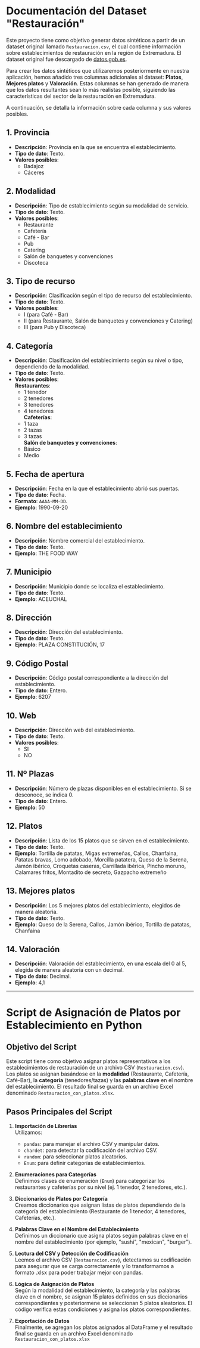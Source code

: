 # Documentación del Dataset "Restauración"

Este proyecto tiene como objetivo generar datos sintéticos a partir de un dataset original llamado `Restauracion.csv`, el cual contiene información sobre establecimientos de restauración en la región de Extremadura. El dataset original fue descargado de [datos.gob.es](https://datos.gob.es/es/catalogo/a11002926-establecimientos-de-restauracion-en-extremadura).

Para crear los datos sintéticos que utilizaremos posteriormente en nuestra aplicación, hemos añadido tres columnas adicionales al dataset: **Platos**, **Mejores platos** y **Valoración**. Estas columnas se han generado de manera que los datos resultantes sean lo más realistas posible, siguiendo las características del sector de la restauración en Extremadura.

A continuación, se detalla la información sobre cada columna y sus valores posibles.

## 1. **Provincia**
- **Descripción**: Provincia en la que se encuentra el establecimiento.
- **Tipo de dato**: Texto.
- **Valores posibles**:  
  - Badajoz  
  - Cáceres

## 2. **Modalidad**
- **Descripción**: Tipo de establecimiento según su modalidad de servicio.
- **Tipo de dato**: Texto.
- **Valores posibles**:  
  - Restaurante  
  - Cafetería  
  - Café - Bar  
  - Pub  
  - Catering  
  - Salón de banquetes y convenciones  
  - Discoteca  

## 3. **Tipo de recurso**
- **Descripción**: Clasificación según el tipo de recurso del establecimiento.
- **Tipo de dato**: Texto.
- **Valores posibles**:  
  - I (para Café - Bar)  
  - II (para Restaurante, Salón de banquetes y convenciones y Catering)  
  - III (para Pub y Discoteca)  

## 4. **Categoría**
- **Descripción**: Clasificación del establecimiento según su nivel o tipo, dependiendo de la modalidad.
- **Tipo de dato**: Texto.
- **Valores posibles**:  
  **Restaurantes**:  
  - 1 tenedor  
  - 2 tenedores  
  - 3 tenedores  
  - 4 tenedores  
  **Cafeterías**:  
  - 1 taza  
  - 2 tazas  
  - 3 tazas  
  **Salón de banquetes y convenciones**:  
  - Básico  
  - Medio  

## 5. **Fecha de apertura**
- **Descripción**: Fecha en la que el establecimiento abrió sus puertas.
- **Tipo de dato**: Fecha.
- **Formato**: `AAAA-MM-DD`.
- **Ejemplo**: 1990-09-20

## 6. **Nombre del establecimiento**
- **Descripción**: Nombre comercial del establecimiento.
- **Tipo de dato**: Texto.
- **Ejemplo**: THE FOOD WAY

## 7. **Municipio**
- **Descripción**: Municipio donde se localiza el establecimiento.
- **Tipo de dato**: Texto.
- **Ejemplo**: ACEUCHAL

## 8. **Dirección**
- **Descripción**: Dirección del establecimiento.
- **Tipo de dato**: Texto.
- **Ejemplo**: PLAZA CONSTITUCIÓN, 17

## 9. **Código Postal**
- **Descripción**: Código postal correspondiente a la dirección del establecimiento.
- **Tipo de dato**: Entero.
- **Ejemplo**: 6207

## 10. **Web**
- **Descripción**: Dirección web del establecimiento.
- **Tipo de dato**: Texto.
- **Valores posibles**:  
  - SI  
  - NO

## 11. **Nº Plazas**
- **Descripción**: Número de plazas disponibles en el establecimiento. Si se desconoce, se indica 0.
- **Tipo de dato**: Entero.
- **Ejemplo**: 50

## 12. **Platos**
- **Descripción**: Lista de los 15 platos que se sirven en el establecimiento.
- **Tipo de dato**: Texto.
- **Ejemplo**: Tortilla de patatas, Migas extremeñas, Callos, Chanfaina, Patatas bravas, Lomo adobado, Morcilla patatera, Queso de la Serena, Jamón ibérico, Croquetas caseras, Carrillada ibérica, Pincho moruno, Calamares fritos, Montadito de secreto, Gazpacho extremeño

## 13. **Mejores platos**
- **Descripción**: Los 5 mejores platos del establecimiento, elegidos de manera aleatoria.
- **Tipo de dato**: Texto.
- **Ejemplo**: Queso de la Serena, Callos, Jamón ibérico, Tortilla de patatas, Chanfaina

## 14. **Valoración**
- **Descripción**: Valoración del establecimiento, en una escala del 0 al 5, elegida de manera aleatoria con un decimal.
- **Tipo de dato**: Decimal.
- **Ejemplo**: 4,1

---
# Script de Asignación de Platos por Establecimiento en Python

## Objetivo del Script
Este script tiene como objetivo asignar platos representativos a los establecimientos de restauración de un archivo CSV (`Restauracion.csv`). Los platos se asignan basándose en la **modalidad** (Restaurante, Cafetería, Café-Bar), la **categoría** (tenedores/tazas) y las **palabras clave** en el nombre del establecimiento. El resultado final se guarda en un archivo Excel denominado `Restauracion_con_platos.xlsx`.

## Pasos Principales del Script

1. **Importación de Librerías**  
   Utilizamos:
   - `pandas`: para manejar el archivo CSV y manipular datos.
   - `chardet`: para detectar la codificación del archivo CSV.
   - `random`: para seleccionar platos aleatorios.
   - `Enum`: para definir categorías de establecimientos.

2. **Enumeraciones para Categorías**  
   Definimos clases de enumeración (`Enum`) para categorizar los restaurantes y cafeterías por su nivel (ej. 1 tenedor, 2 tenedores, etc.).

3. **Diccionarios de Platos por Categoría**  
   Creamos diccionarios que asignan listas de platos dependiendo de la categoría del establecimiento (Restaurante de 1 tenedor, 4 tenedores, Cafeterías, etc.).

4. **Palabras Clave en el Nombre del Establecimiento**  
   Definimos un diccionario que asigna platos según palabras clave en el nombre del establecimiento (por ejemplo, "sushi", "mexican", "burger").

5. **Lectura del CSV y Detección de Codificación**  
   Leemos el archivo CSV (`Restauracion.csv`), detectamos su codificación para asegurar que se carga correctamente y lo transformamos a formato .xlsx para poder trabajar mejor con pandas.

6. **Lógica de Asignación de Platos**  
   Según la modalidad del establecimiento, la categoría y las palabras clave en el nombre, se asignan 15 platos definidos en sus diccionarios correspondientes y posteriormene se seleccionan 5 platos aleatorios. El código verifica estas condiciones y asigna los platos correspondientes.
   
7. **Exportación de Datos**  
Finalmente, se agregan los platos asignados al DataFrame y el resultado final se guarda en un archivo Excel denominado `Restauracion_con_platos.xlsx`
